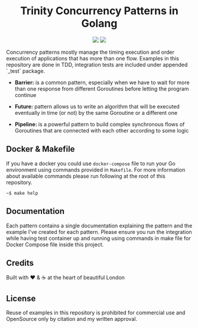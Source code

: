 <h1 align="center">Trinity Concurrency Patterns in Golang</h1>
<p align="center"><img src="https://travis-ci.org/neg0/enterprise-concurrency-patterns-golang.svg?branch=master"> <a href="https://coveralls.io/github/neg0/enterprise-concurrency-patterns-golang?branch=master" target="_blank"><img src="https://coveralls.io/repos/github/neg0/enterprise-concurrency-patterns-golang/badge.svg?branch=master"></a></p>

<p>Concurrency patterns mostly manage the timing execution and order execution of applications that has more 
than one flow. Examples in this repository are done in TDD, integration tests are included under appended `_test` package.</p>

* __Barrier:__ is a common pattern, especially when we have to wait for more than one response 
from different Goroutines before letting the program continue

* __Future:__ pattern allows us to write an algorithm that will be executed eventually in time 
(or not) by the same Goroutine or a different one

* __Pipeline:__ is a powerful pattern to build complex synchronous flows of Goroutines that are 
connected with each other according to some logic

 
## Docker & Makefile
If you have a docker you could use `docker-compose` file to run your Go environment using commands 
provided in `Makefile`. For more information about available commands please run following at the 
root of this repository.

    ~$ make help


## Documentation
Each pattern contains a single documentation explaining the pattern and the example I've created for 
each pattern. Please ensure you run the integration while having test container up and running using 
commands in make file for Docker Compose file inside this project.


## Credits
Built with :heart: & :coffee: at the heart of beautiful London


## License
Reuse of examples in this repository is prohibited for commercial use and OpenSource only by citation and my written approval.